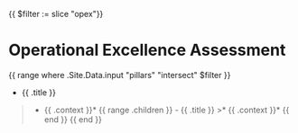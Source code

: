 {{ $filter := slice "opex"}}
# Operational Excellence Assessment

{{ range where .Site.Data.input "pillars" "intersect" $filter }}
* {{ .title }}
>* {{ .context }}*
    {{ range .children }}
    - {{ .title }}
    >* {{ .context }}*
    {{ end }}
{{ end }}